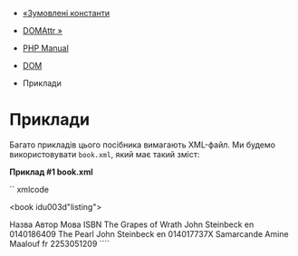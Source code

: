 - [«Зумовлені константи](dom.constants.md)
- [DOMAttr »](class.domattr.md)

- [PHP Manual](index.md)
- [DOM](book.dom.md)
- Приклади

# Приклади

Багато прикладів цього посібника вимагають XML-файл. Ми будемо
використовувати `book.xml`, який має такий зміст:

**Приклад #1 book.xml**

`` xmlcode
<?xml versionu003d"1.0" encodingu003d"utf-8"?>
<!DOCTYPE book PUBLIC "-//OASIS//DTD DocBook XML V4.1.2//EN"
"http://www.oasis-open.org/docbook/xml/4.1.2/docbookx.dtd" [
]>
<book idu003d"listing">
<title>Мої списки</title>
<chapter idu003d"books">
<title>Мої книги</title>
<para>
<informaltable>
<tgroup colsu003d"4">
<thead>
<row>
<entry>Назва</entry>
<entry>Автор</entry>
<entry>Мова</entry>
<entry>ISBN</entry>
</row>
</thead>
<tbody>
<row>
<entry>The Grapes of Wrath</entry>
<entry>John Steinbeck</entry>
<entry>en</entry>
<entry>0140186409</entry>
</row>
<row>
<entry>The Pearl</entry>
<entry>John Steinbeck</entry>
<entry>en</entry>
<entry>014017737X</entry>
</row>
<row>
<entry>Samarcande</entry>
<entry>Amine Maalouf</entry>
<entry>fr</entry>
<entry>2253051209</entry>
</row>
<!-- TODO: У мене ще є багато недоданих книг... -->
</tbody>
</tgroup>
</informaltable>
</para>
</chapter>
</book>
````
